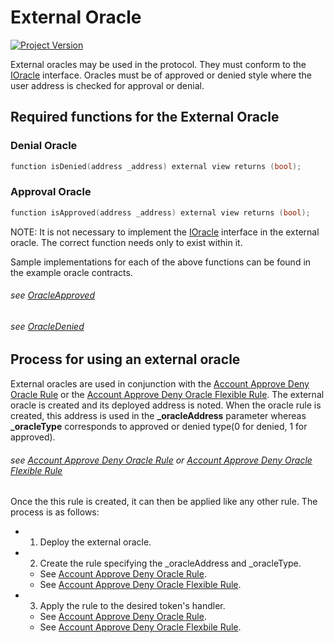# External Oracle
[![Project Version][version-image]][version-url]

External oracles may be used in the protocol. They must conform to the [IOracle](../../../src/common/IOracle.sol) interface. Oracles must be of approved or denied style where the user address is checked for approval or denial.

## Required functions for the External Oracle

### Denial Oracle
```c
function isDenied(address _address) external view returns (bool);
```

### Approval Oracle
```c
function isApproved(address _address) external view returns (bool);
```

NOTE: It is not necessary to implement the [IOracle](../../../src/common/IOracle.sol) interface in the external oracle. The correct function needs only to exist within it.

Sample implementations for each of the above functions can be found in the example oracle contracts.

###### *see [OracleApproved](../../../src/example/OracleApproved.sol)*
###### *see [OracleDenied](../../../src/example/OracleDenied.sol)*

## Process for using an external oracle

External oracles are used in conjunction with the [Account Approve Deny Oracle Rule](../rules/ACCOUNT-APPROVE-DENY-ORACLE.md) or the [Account Approve Deny Oracle Flexible Rule](../rules/ACCOUNT-APPROVE-DENY-ORACLE-FLEXIBLE.md). The external oracle is created and its deployed address is noted. When the oracle rule is created, this address is used in the **_oracleAddress** parameter whereas **_oracleType** corresponds to approved or denied type(0 for denied, 1 for approved).

###### *see [Account Approve Deny Oracle Rule](../rules/ACCOUNT-APPROVE-DENY-ORACLE.md) or [Account Approve Deny Oracle Flexible Rule](../rules/ACCOUNT-APPROVE-DENY-ORACLE-FLEXIBLE.md)*

Once the this rule is created, it can then be applied like any other rule. The process is as follows:

- 1. Deploy the external oracle.
- 2. Create the rule specifying the _oracleAddress and _oracleType. 
    - See [Account Approve Deny Oracle Rule](../rules/ACCOUNT-APPROVE-DENY-ORACLE.md).
    - See [Account Approve Deny Oracle Flexible Rule](../rules/ACCOUNT-APPROVE-DENY-ORACLE-FLEXIBLE.md).
- 3. Apply the rule to the desired token's handler. 
    - See [Account Approve Deny Oracle Rule](../rules/ACCOUNT-APPROVE-DENY-ORACLE.md). 
    - See [Account Approve Deny Oracle Flexbile Rule](../rules/ACCOUNT-APPROVE-DENY-ORACLE-FLEXIBLE.md).
    

<!-- These are the header links -->
[version-image]: https://img.shields.io/badge/Version-2.2.1-brightgreen?style=for-the-badge&logo=appveyor
[version-url]: https://github.com/thrackle-io/forte-rules-engine
